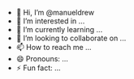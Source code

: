 - 👋 Hi, I’m @manueldrew
- 👀 I’m interested in ...
- 🌱 I’m currently learning ...
- 💞️ I’m looking to collaborate on ...
- 📫 How to reach me ...
- 😄 Pronouns: ...
- ⚡ Fun fact: ...

<!---
manueldrew/manueldrew is a ✨ special ✨ repository because its `README.md` (this file) appears on your GitHub profile.
You can click the Preview link to take a look at your changes.
--->
